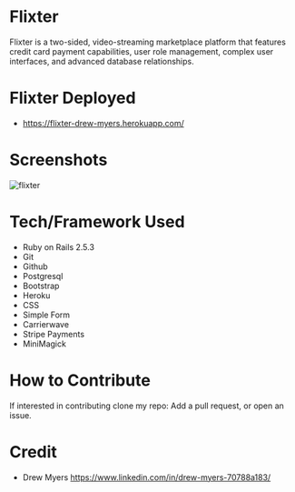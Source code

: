 # Flixter

Flixter is a two-sided, video-streaming marketplace platform that features credit card payment capabilities, user role management, complex user interfaces, and advanced database relationships.

# Flixter Deployed

- https://flixter-drew-myers.herokuapp.com/

# Screenshots

![flixter](https://user-images.githubusercontent.com/48326186/63216981-21105e80-c10c-11e9-8b72-ac4b2832949f.png)

# Tech/Framework Used

- Ruby on Rails 2.5.3
- Git
- Github
- Postgresql
- Bootstrap
- Heroku
- CSS
- Simple Form
- Carrierwave
- Stripe Payments
- MiniMagick

# How to Contribute

If interested in contributing clone my repo: Add a pull request, or open an issue. 

# Credit

- Drew Myers https://www.linkedin.com/in/drew-myers-70788a183/
